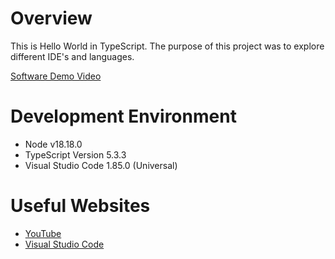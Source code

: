 # Overview

This is Hello World in TypeScript.
The purpose of this project was to explore different IDE's and languages.

[Software Demo Video](http://youtube.link.goes.here)

# Development Environment
* Node v18.18.0
* TypeScript Version 5.3.3
* Visual Studio Code 1.85.0 (Universal)

# Useful Websites

* [ YouTube ](https://www.youtube.com/watch?v=d56mG7DezGs)
* [ Visual Studio Code ](http://url.link.goes.here)

